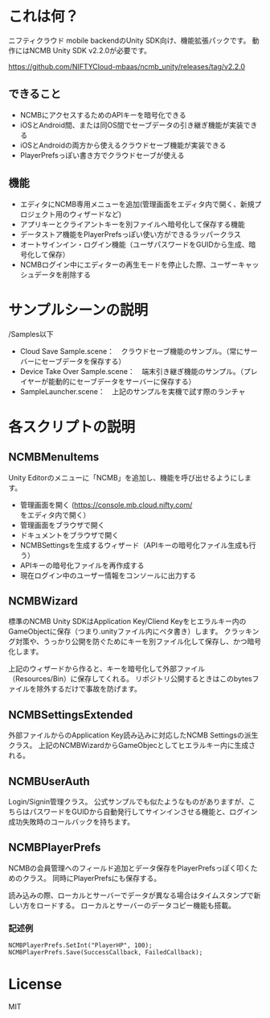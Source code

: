 # これは何？
ニフティクラウド mobile backendのUnity SDK向け、機能拡張パックです。
動作にはNCMB Unity SDK v2.2.0が必要です。

https://github.com/NIFTYCloud-mbaas/ncmb_unity/releases/tag/v2.2.0

## できること
 * NCMBにアクセスするためのAPIキーを暗号化できる
 * iOSとAndroid間、または同OS間でセーブデータの引き継ぎ機能が実装できる
 * iOSとAndroidの両方から使えるクラウドセーブ機能が実装できる
 * PlayerPrefsっぽい書き方でクラウドセーブが使える

## 機能
 * エディタにNCMB専用メニューを追加(管理画面をエディタ内で開く、新規プロジェクト用のウィザードなど)
 * アプリキーとクライアントキーを別ファイルへ暗号化して保存する機能
 * データストア機能をPlayerPrefsっぽい使い方ができるラッパークラス
 * オートサインイン・ログイン機能（ユーザパスワードをGUIDから生成、暗号化して保存）
 * NCMBログイン中にエディターの再生モードを停止した際、ユーザーキャッシュデータを削除する

# サンプルシーンの説明
/Samples以下

* Cloud Save Sample.scene：　クラウドセーブ機能のサンプル。（常にサーバーにセーブデータを保存する）
* Device Take Over Sample.scene：　端末引き継ぎ機能のサンプル。（プレイヤーが能動的にセーブデータをサーバーに保存する）
* SampleLauncher.scene：　上記のサンプルを実機で試す際のランチャ

# 各スクリプトの説明

## NCMBMenuItems
Unity Editorのメニューに「NCMB」を追加し、機能を呼び出せるようにします。
* 管理画面を開く (https://console.mb.cloud.nifty.com/ をエディタ内で開く）
* 管理画面をブラウザで開く
* ドキュメントをブラウザで開く
* NCMBSettingsを生成するウィザード（APIキーの暗号化ファイル生成も行う）
* APIキーの暗号化ファイルを再作成する
* 現在ログイン中のユーザー情報をコンソールに出力する

## NCMBWizard
標準のNCMB Unity SDKはApplication Key/Cliend Keyをヒエラルキー内のGameObjectに保存（つまり.unityファイル内にベタ書き）します。
クラッキング対策や、うっかり公開を防ぐためにキーを別ファイル化して保存し、かつ暗号化します。

上記のウィザードから作ると、キーを暗号化して外部ファイル（Resources/Bin）に保存してくれる。
リポジトリ公開するときはこのbytesファイルを除外するだけで事故を防げます。

## NCMBSettingsExtended
外部ファイルからのApplication Key読み込みに対応したNCMB Settingsの派生クラス。
上記のNCMBWizardからGameObjecとしてヒエラルキー内に生成される。

## NCMBUserAuth
Login/Signin管理クラス。
公式サンプルでも似たようなものがありますが、こちらはパスワードをGUIDから自動発行してサインインさせる機能と、ログイン成功失敗時のコールバックを持ちます。

## NCMBPlayerPrefs
NCMBの会員管理へのフィールド追加とデータ保存をPlayerPrefsっぽく叩くためのクラス。
同時にPlayerPrefsにも保存する。

読み込みの際、ローカルとサーバーでデータが異なる場合はタイムスタンプで新しい方をロードする。
ローカルとサーバーのデータコピー機能も搭載。

### 記述例
```
NCMBPlayerPrefs.SetInt("PlayerHP", 100);
NCMBPlayerPrefs.Save(SuccessCallback, FailedCallback);
```

# License
MIT
